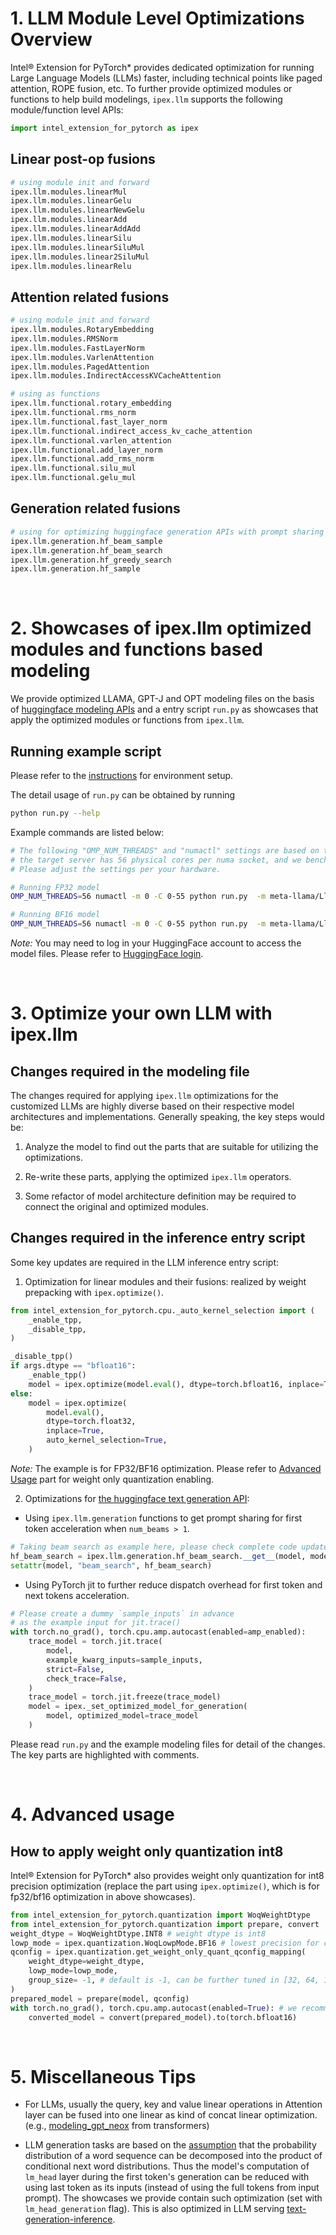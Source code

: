 ﻿# 1. LLM Module Level Optimizations Overview

Intel® Extension for PyTorch* provides dedicated optimization for running Large Language Models (LLMs) faster, including technical points like paged attention, ROPE fusion, etc. 
To further provide optimized modules or functions to help build modelings, `ipex.llm` supports the following module/function level APIs:

```python
import intel_extension_for_pytorch as ipex
```

## Linear post-op fusions
```python
# using module init and forward
ipex.llm.modules.linearMul
ipex.llm.modules.linearGelu
ipex.llm.modules.linearNewGelu
ipex.llm.modules.linearAdd
ipex.llm.modules.linearAddAdd
ipex.llm.modules.linearSilu
ipex.llm.modules.linearSiluMul
ipex.llm.modules.linear2SiluMul
ipex.llm.modules.linearRelu
```

##  Attention related fusions 
```python
# using module init and forward
ipex.llm.modules.RotaryEmbedding
ipex.llm.modules.RMSNorm
ipex.llm.modules.FastLayerNorm
ipex.llm.modules.VarlenAttention
ipex.llm.modules.PagedAttention
ipex.llm.modules.IndirectAccessKVCacheAttention

# using as functions
ipex.llm.functional.rotary_embedding
ipex.llm.functional.rms_norm
ipex.llm.functional.fast_layer_norm
ipex.llm.functional.indirect_access_kv_cache_attention
ipex.llm.functional.varlen_attention
ipex.llm.functional.add_layer_norm
ipex.llm.functional.add_rms_norm
ipex.llm.functional.silu_mul
ipex.llm.functional.gelu_mul
```

## Generation related fusions
```python
# using for optimizing huggingface generation APIs with prompt sharing
ipex.llm.generation.hf_beam_sample
ipex.llm.generation.hf_beam_search
ipex.llm.generation.hf_greedy_search
ipex.llm.generation.hf_sample
```

<br>

# 2. Showcases of ipex.llm optimized modules and functions based modeling

We provide optimized LLAMA, GPT-J and OPT modeling files on the basis of [huggingface modeling APIs](https://huggingface.co/docs/transformers/en/main_classes/model) and a entry script `run.py` as showcases that apply the optimized modules or functions from `ipex.llm`.

## Running example script

Please refer to the [instructions](../llm/README.md#3-environment-setup) for environment setup.

The detail usage of `run.py` can be obtained by running

```bash
python run.py --help
```

Example commands are listed below:

```bash
# The following "OMP_NUM_THREADS" and "numactl" settings are based on the assumption that
# the target server has 56 physical cores per numa socket, and we benchmark with 1 socket.
# Please adjust the settings per your hardware.

# Running FP32 model
OMP_NUM_THREADS=56 numactl -m 0 -C 0-55 python run.py  -m meta-llama/Llama-2-7b-hf --dtype float32

# Running BF16 model
OMP_NUM_THREADS=56 numactl -m 0 -C 0-55 python run.py  -m meta-llama/Llama-2-7b-hf --dtype bfloat16
```

*Note:* You may need to log in your HuggingFace account to access the model files. Please refer to [HuggingFace login](https://huggingface.co/docs/huggingface_hub/quick-start#login).

<br>

# 3. Optimize your own LLM with ipex.llm

## Changes required in the modeling file

The changes required for applying `ipex.llm` optimizations for the customized LLMs are highly diverse based on their respective model architectures and implementations.
Generally speaking, the key steps would be:

1. Analyze the model to find out the parts that are suitable for utilizing the optimizations.

2. Re-write these parts, applying the optimized `ipex.llm` operators.

3. Some refactor of model architecture definition may be required to connect the original and optimized modules.

## Changes required in the inference entry script

Some key updates are required in the LLM inference entry script:

1. Optimization for linear modules and their fusions: realized by weight prepacking with `ipex.optimize()`.

```python
from intel_extension_for_pytorch.cpu._auto_kernel_selection import (
    _enable_tpp,
    _disable_tpp,
)

_disable_tpp()
if args.dtype == "bfloat16":
    _enable_tpp()
    model = ipex.optimize(model.eval(), dtype=torch.bfloat16, inplace=True)
else:
    model = ipex.optimize(
        model.eval(),
        dtype=torch.float32,
        inplace=True,
        auto_kernel_selection=True,
    )
```

*Note:* The example is for FP32/BF16 optimization.
Please refer to [Advanced Usage](#4-advanced-usage) part for weight only quantization enabling.

2. Optimizations for [the huggingface text generation API](https://huggingface.co/docs/transformers/en/main_classes/text_generation):

- Using `ipex.llm.generation` functions to get prompt sharing for first token acceleration when `num_beams > 1`.

```python
# Taking beam search as example here, please check complete code updates in run.py
hf_beam_search = ipex.llm.generation.hf_beam_search.__get__(model, model.__class__)
setattr(model, "beam_search", hf_beam_search)
```

- Using PyTorch jit to further reduce dispatch overhead for first token and next tokens acceleration.

```python
# Please create a dummy `sample_inputs` in advance 
# as the example input for jit.trace()
with torch.no_grad(), torch.cpu.amp.autocast(enabled=amp_enabled):
    trace_model = torch.jit.trace(
        model,
        example_kwarg_inputs=sample_inputs,
        strict=False,
        check_trace=False,
    )
    trace_model = torch.jit.freeze(trace_model)
    model = ipex._set_optimized_model_for_generation(
        model, optimized_model=trace_model
    )
```

Please read `run.py` and the example modeling files for detail of the changes.
The key parts are highlighted with comments.

<br>

# 4. Advanced usage

## How to apply weight only quantization int8

Intel® Extension for PyTorch* also provides weight only quantization for int8 precision optimization
(replace the part using `ipex.optimize()`, which is for fp32/bf16 optimization in above showcases).

```python
from intel_extension_for_pytorch.quantization import WoqWeightDtype
from intel_extension_for_pytorch.quantization import prepare, convert
weight_dtype = WoqWeightDtype.INT8 # weight dtype is int8
lowp_mode = ipex.quantization.WoqLowpMode.BF16 # lowest precision for computation
qconfig = ipex.quantization.get_weight_only_quant_qconfig_mapping(
    weight_dtype=weight_dtype,
    lowp_mode=lowp_mode,
    group_size= -1, # default is -1, can be further tuned in [32, 64, 128, 256, 512] (recommend) for better accuracy if needed
)
prepared_model = prepare(model, qconfig)
with torch.no_grad(), torch.cpu.amp.autocast(enabled=True): # we recommend to use quantization with AMP for better perf
    converted_model = convert(prepared_model).to(torch.bfloat16)
```

<br>

# 5. Miscellaneous Tips

- For LLMs, usually the query, key and value linear operations in Attention layer can be fused into one linear as kind of concat linear optimization. (e.g., [modeling_gpt_neox](https://github.com/huggingface/transformers/blob/main/src/transformers/models/gpt_neox/modeling_gpt_neox.py#L175) from transformers)
 
- LLM generation tasks are based on the [assumption](https://huggingface.co/blog/how-to-generate) that the probability distribution of a word sequence can be decomposed into the product of conditional next word distributions.
Thus the model's computation of `lm_head` layer during the first token's generation can be reduced with using last token as its inputs (instead of using the full tokens from input prompt).
The showcases we provide contain such optimization (set with `lm_head_generation` flag). This is also optimized in LLM serving [text-generation-inference](https://github.com/huggingface/text-generation-inference/blob/main/server/text_generation_server/models/custom_modeling/flash_llama_modeling.py#L419).
